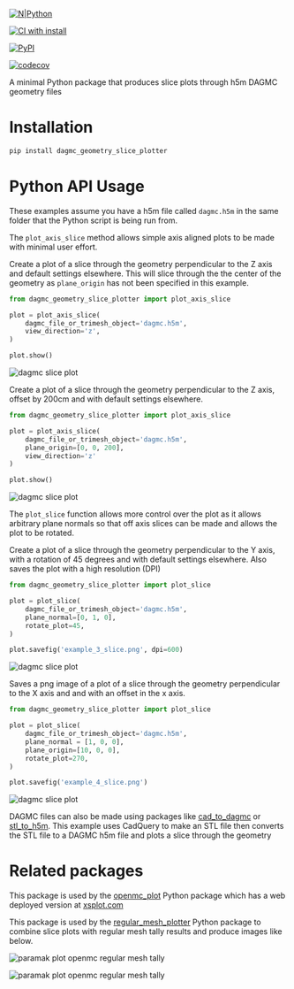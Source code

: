 [![N|Python](https://www.python.org/static/community_logos/python-powered-w-100x40.png)](https://www.python.org)

[![CI with install](https://github.com/fusion-energy/dagmc_geometry_slice_plotter/actions/workflows/ci_with_install.yml/badge.svg?branch=develop)](https://github.com/fusion-energy/dagmc_geometry_slice_plotter/actions/workflows/ci_with_install.yml)

[![PyPI](https://img.shields.io/pypi/v/dagmc-geometry-slice-plotter?color=brightgreen&label=pypi&logo=grebrightgreenen&logoColor=green)](https://pypi.org/project/dagmc-geometry-slice-plotter/)

[![codecov](https://codecov.io/gh/fusion-energy/dagmc_geometry_slice_plotter/branch/main/graph/badge.svg?token=Dm3sNp4q8X)](https://codecov.io/gh/fusion-energy/dagmc_geometry_slice_plotter)

A minimal Python package that produces slice plots through h5m DAGMC geometry files

# Installation

```bash
pip install dagmc_geometry_slice_plotter
```

# Python API Usage

These examples assume you have a h5m file called ```dagmc.h5m``` in the same
folder that the Python script is being run from.

The ```plot_axis_slice``` method allows simple axis aligned plots to be made
with minimal user effort.

Create a plot of a slice through the geometry perpendicular to the Z axis and
default settings elsewhere. This will slice through the the center of the
geometry as ```plane_origin``` has not been specified in this example.

```python
from dagmc_geometry_slice_plotter import plot_axis_slice

plot = plot_axis_slice(
    dagmc_file_or_trimesh_object='dagmc.h5m',
    view_direction='z',
)

plot.show()
```
![dagmc slice plot](https://user-images.githubusercontent.com/8583900/138321345-9187aa57-c3bc-4940-ae28-1237df394eba.png)

Create a plot of a slice through the geometry perpendicular to the Z axis,
offset by 200cm and with default settings elsewhere.
```python
from dagmc_geometry_slice_plotter import plot_axis_slice

plot = plot_axis_slice(
    dagmc_file_or_trimesh_object='dagmc.h5m',
    plane_origin=[0, 0, 200],
    view_direction='z'
)

plot.show()
```
![dagmc slice plot](https://user-images.githubusercontent.com/8583900/138321353-707bf553-1255-4a87-a3b9-d97aa3ecb67b.png)

The ```plot_slice``` function allows more control over the plot as it allows
arbitrary plane normals so that off axis slices can be made and allows the plot
to be rotated.

Create a plot of a slice through the geometry perpendicular to the Y axis, with
a rotation of 45 degrees and with default settings elsewhere. Also saves the
plot with a high resolution (DPI)
```python
from dagmc_geometry_slice_plotter import plot_slice

plot = plot_slice(
    dagmc_file_or_trimesh_object='dagmc.h5m',
    plane_normal=[0, 1, 0],
    rotate_plot=45,
)

plot.savefig('example_3_slice.png', dpi=600)
```
![dagmc slice plot](https://user-images.githubusercontent.com/8583900/138321358-194162d4-8d42-4090-811e-0dd3768a328d.png)

Saves a png image of a plot of a slice through the geometry perpendicular to
the X axis and and with an offset in the x axis.
```python
from dagmc_geometry_slice_plotter import plot_slice

plot = plot_slice(
    dagmc_file_or_trimesh_object='dagmc.h5m',
    plane_normal = [1, 0, 0],
    plane_origin=[10, 0, 0],
    rotate_plot=270,
)

plot.savefig('example_4_slice.png')
```
![dagmc slice plot](https://user-images.githubusercontent.com/8583900/138321363-0e7604b3-74eb-44e8-8aa2-9586c008b40d.png)

DAGMC files can also be made using packages like [cad_to_dagmc](https://github.com/fusion-energy/cad_to_dagmc) or [stl_to_h5m](https://github.com/fusion-energy/stl_to_h5m). This example uses CadQuery to make an STL file then converts the STL file to a DAGMC h5m file and plots a slice through the geometry  


# Related packages

This package is used by the [openmc_plot](https://github.com/fusion-energy/openmc_plot) Python package which has a web deployed version at [xsplot.com](http://www.xsplot.com)

This package is used by the [regular_mesh_plotter](https://github.com/fusion-energy/regular_mesh_plotter) Python package to combine slice plots with regular mesh tally results and produce images like below.

![paramak plot openmc regular mesh tally](https://user-images.githubusercontent.com/8583900/138322007-daf1eb6f-ca42-4d9c-9581-8dbc9da94fe5.png)

![paramak plot openmc regular mesh tally](https://user-images.githubusercontent.com/8583900/138322010-c7ca7ced-1a37-4af5-b7a4-7d5853a2b9bb.png)
